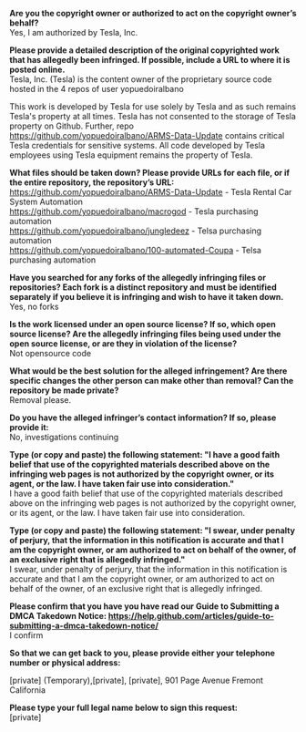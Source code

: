 **Are you the copyright owner or authorized to act on the copyright owner’s behalf?**   
Yes, I am authorized by Tesla, Inc. 

**Please provide a detailed description of the original copyrighted work that has allegedly been infringed. If possible, include a URL to where it is posted online.**   
Tesla, Inc. (Tesla) is the content owner of the proprietary source code hosted in the 4 repos of user yopuedoiralbano  

This work is developed by Tesla for use solely by Tesla and as such remains Tesla's property at all times. Tesla has not consented to the storage of Tesla property on Github. Further, repo https://github.com/yopuedoiralbano/ARMS-Data-Update contains critical Tesla credentials for sensitive systems. All code developed by Tesla employees using Tesla equipment remains the property of Tesla.   

**What files should be taken down? Please provide URLs for each file, or if the entire repository, the repository’s URL:**   
https://github.com/yopuedoiralbano/ARMS-Data-Update - Tesla Rental Car System Automation   
https://github.com/yopuedoiralbano/macrogod - Tesla purchasing automation   
https://github.com/yopuedoiralbano/jungledeez - Telsa purchasing automation   
https://github.com/yopuedoiralbano/100-automated-Coupa - Telsa purchasing automation   

**Have you searched for any forks of the allegedly infringing files or repositories? Each fork is a distinct repository and must be identified separately if you believe it is infringing and wish to have it taken down.**   
Yes, no forks 

**Is the work licensed under an open source license? If so, which open source license? Are the allegedly infringing files being used under the open source license, or are they in violation of the license?**   
Not opensource code  

**What would be the best solution for the alleged infringement? Are there specific changes the other person can make other than removal? Can the repository be made private?**   
Removal please.  

**Do you have the alleged infringer’s contact information? If so, please provide it:**  
No, investigations continuing 

**Type (or copy and paste) the following statement: "I have a good faith belief that use of the copyrighted materials described above on the infringing web pages is not authorized by the copyright owner, or its agent, or the law. I have taken fair use into consideration."**   
I have a good faith belief that use of the copyrighted materials described above on the infringing web pages is not authorized by the copyright owner, or its agent, or the law. I have taken fair use into consideration. 

**Type (or copy and paste) the following statement: "I swear, under penalty of perjury, that the information in this notification is accurate and that I am the copyright owner, or am authorized to act on behalf of the owner, of an exclusive right that is allegedly infringed."**   
I swear, under penalty of perjury, that the information in this notification is accurate and that I am the copyright owner, or am authorized to act on behalf of the owner, of an exclusive right that is allegedly infringed. 

**Please confirm that you have you have read our Guide to Submitting a DMCA Takedown Notice: https://help.github.com/articles/guide-to-submitting-a-dmca-takedown-notice/**   
I confirm 

**So that we can get back to you, please provide either your telephone number or physical address:**   

[private] (Temporary),[private], [private], 901 Page Avenue Fremont California 

**Please type your full legal name below to sign this request:**   
[private]
